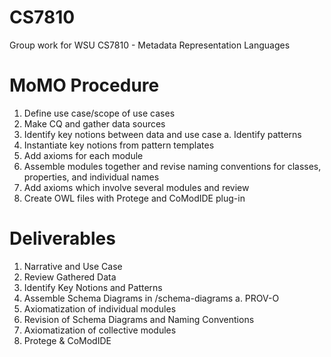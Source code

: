 # CS7810
Group work for WSU CS7810 - Metadata Representation Languages

# MoMO Procedure
1. Define use case/scope of use cases
2. Make CQ and gather data sources
3. Identify key notions between data and use case
    a. Identify patterns 
4. Instantiate key notions from pattern templates
5. Add axioms for each module
6. Assemble modules together and revise naming conventions for classes, properties, and individual names
7. Add axioms which involve several modules and review
8. Create OWL files with Protege and CoModIDE plug-in

# Deliverables
1. Narrative and Use Case
2. Review Gathered Data
3. Identify Key Notions and Patterns
4. Assemble Schema Diagrams in /schema-diagrams
    a. PROV-O
5. Axiomatization of individual modules
6. Revision of Schema Diagrams and Naming Conventions
7. Axiomatization of collective modules
8. Protege & CoModIDE
